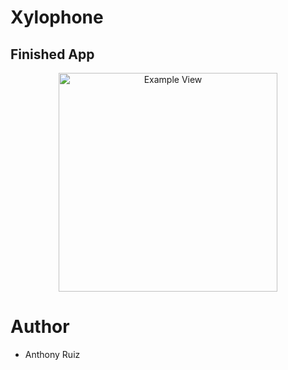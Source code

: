 # Xylophone

## Finished App
<p align="center" >
    <img src="https://i.imgur.com/1reozYG.png" title="Example View" width="350">
</p>

# Author
- Anthony Ruiz
